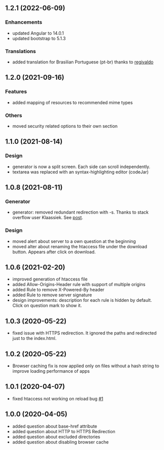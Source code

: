 ## 1.2.1 (2022-06-09)
### Enhancements
* updated Angular to 14.0.1
* updated bootstrap to 5.1.3

### Translations
* added translation for Brasilian Portuguese (pt-br) thanks to [regivaldo](https://github.com/regivaldo)


## 1.2.0 (2021-09-16)
### Features
* added mapping of resources to recommended mime types

### Others
* moved security related options to their own section

## 1.1.0 (2021-08-14)
### Design
* generator is now a split screen. Each side can scroll independently.
* textarea was replaced with an syntax-highlighting editor (codeJar)

## 1.0.8 (2021-08-11)
### Generator
* generator: removed redundant redirection with -s. Thanks to stack overflow user Klaassiek. See [post](https://stackoverflow.com/questions/68255822/htaccess-mod-rewrite-difference-between-the-s-and-f-conditions/68744277). 

### Design
* moved alert about server to a own question at the beginning
* moved alter about renaming the htaccess file under the download button. Appears after click on download.

## 1.0.6 (2021-02-20)
* improved generation of htaccess file
* added Allow-Origins-Header rule with support of multiple origins
* added Rule to remove X-Powered-By header
* added Rule to remove server signature
* design improvements: description for each rule is hidden by default. Click on question mark to show it.


## 1.0.3 (2020-05-22)
* fixed issue with HTTPS redirection. It ignored the paths and redirected just to the index.html.

## 1.0.2 (2020-05-22)
* Browser caching fix is now applied only on files without a hash string to improve loading performance of apps

## 1.0.1 (2020-04-07)

* fixed htaccess not working on reload bug [#1](https://github.com/julianpoemp/ngx-htaccess-generator/issues/1)

## 1.0.0 (2020-04-05)

* added question about base-href attribute
* added question about HTTP to HTTPS Redirection
* added question about excluded directories
* added question about disabling browser cache
